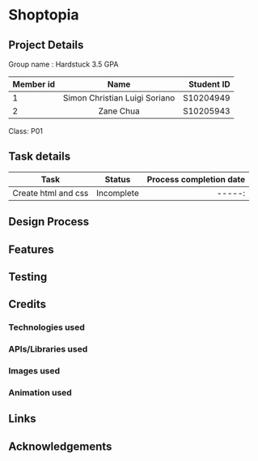 <h1>Shoptopia</h1>
<h2>Project Details</h2>
Group name : Hardstuck 3.5 GPA<br />

| Member id| Name          | Student ID |
| -------- |:-------------:| -----:|
| 1        | Simon Christian Luigi Soriano| S10204949|
| 2        | Zane Chua | S10205943|

Class: P01<br />

<h2>Task details</h2>
  
| Task        | Status           | Process completion date  |
| ------------- |:-------------:| -----:|
| Create html and css | Incomplete| -----:|


<h2>Design Process</h2>


<h2>Features</h2>
  
  
<h2>Testing</h2>
  

  
<h2>Credits</h2>

<h3>Technologies used</h3>


<h3>APIs/Libraries used</h3>


<h3>Images used</h3>



<h3>Animation used</h3>


<h2>Links</h2>

 

<h2>Acknowledgements</h2>

